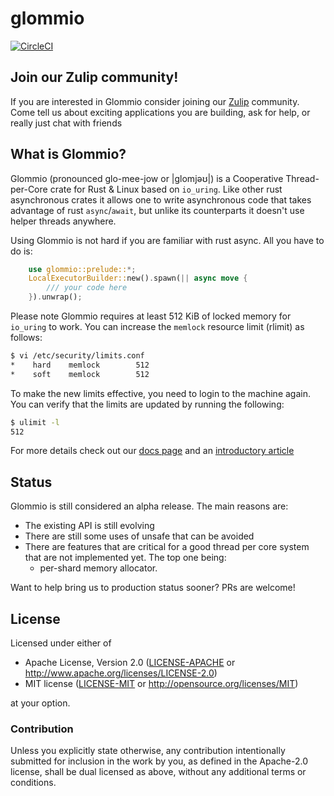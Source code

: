 # glommio

[![CircleCI](https://circleci.com/gh/DataDog/glommio.svg?style=svg)](https://circleci.com/gh/DataDog/glommio)

## Join our Zulip community!

If you are interested in Glommio consider joining our [Zulip](https://glommio.zulipchat.com) community.
Come tell us about exciting applications you are building, ask for help,
or really just chat with friends

## What is Glommio?


Glommio (pronounced glo-mee-jow or |glomjəʊ|) is a Cooperative Thread-per-Core crate for
Rust & Linux based on `io_uring`. Like other rust asynchronous crates it allows
one to write asynchronous code that takes advantage of rust `async`/`await`, but
unlike its counterparts it doesn't use helper threads anywhere.

Using Glommio is not hard if you are familiar with rust async. All you have to do is:

```rust
    use glommio::prelude::*;
    LocalExecutorBuilder::new().spawn(|| async move {
        /// your code here
    }).unwrap();
```

Please note Glommio requires at least 512 KiB of locked memory for `io_uring` to work. You can
increase the `memlock` resource limit (rlimit) as follows:

```sh
$ vi /etc/security/limits.conf
*    hard    memlock        512
*    soft    memlock        512
```

 To make the new limits effective, you need to login to the machine again. You can verify that
 the limits are updated by running the following:

```sh
$ ulimit -l
512
```

For more details check out our [docs
page](https://docs.rs/glommio/0.2.0-alpha/glommio/) and an [introductory
article](https://www.datadoghq.com/blog/engineering/introducing-glommio/)

## Status

Glommio is still considered an alpha release. The main reasons are:

* The existing API is still evolving
* There are still some uses of unsafe that can be avoided
* There are features that are critical for a good thread per core system
  that are not implemented yet. The top one being:
  * per-shard memory allocator.

Want to help bring us to production status sooner? PRs are welcome!

## License

Licensed under either of

 * Apache License, Version 2.0 ([LICENSE-APACHE](LICENSE-APACHE) or http://www.apache.org/licenses/LICENSE-2.0)
 * MIT license ([LICENSE-MIT](LICENSE-MIT) or http://opensource.org/licenses/MIT)

at your option.

### Contribution

Unless you explicitly state otherwise, any contribution intentionally submitted
for inclusion in the work by you, as defined in the Apache-2.0 license, shall be
dual licensed as above, without any additional terms or conditions.
